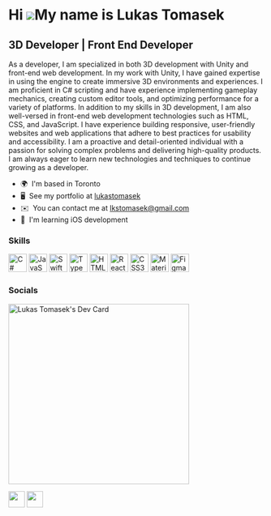 Hi ![](https://user-images.githubusercontent.com/18350557/176309783-0785949b-9127-417c-8b55-ab5a4333674e.gif)My name is Lukas Tomasek
=====================================================================================================================================

3D Developer | Front End Developer
----------------------------------

As a developer, I am specialized in both 3D development with Unity and front-end web development. In my work with Unity, I have gained expertise in using the engine to create immersive 3D environments and experiences. I am proficient in C# scripting and have experience implementing gameplay mechanics, creating custom editor tools, and optimizing performance for a variety of platforms. In addition to my skills in 3D development, I am also well-versed in front-end web development technologies such as HTML, CSS, and JavaScript. I have experience building responsive, user-friendly websites and web applications that adhere to best practices for usability and accessibility. I am a proactive and detail-oriented individual with a passion for solving complex problems and delivering high-quality products. I am always eager to learn new technologies and techniques to continue growing as a developer.

* 🌍  I'm based in Toronto
* 🖥️  See my portfolio at [lukastomasek](https://www.lukastomasek.com/)
* ✉️  You can contact me at [lkstomasek@gmail.com](mailto:lkstomasek@gmail.com)
* 🧠  I'm learning iOS development

### Skills


<p align="left">
<a href="https://docs.microsoft.com/en-us/dotnet/csharp/" target="_blank" rel="noreferrer"><img src="https://raw.githubusercontent.com/danielcranney/readme-generator/main/public/icons/skills/csharp-colored.svg" width="36" height="36" alt="C#" /></a>
<a href="https://developer.mozilla.org/en-US/docs/Web/JavaScript" target="_blank" rel="noreferrer"><img src="https://raw.githubusercontent.com/danielcranney/readme-generator/main/public/icons/skills/javascript-colored.svg" width="36" height="36" alt="JavaScript" /></a>
<a href="https://developer.apple.com/swift/" target="_blank" rel="noreferrer"><img src="https://raw.githubusercontent.com/danielcranney/readme-generator/main/public/icons/skills/swift-colored.svg" width="36" height="36" alt="Swift" /></a>
<a href="https://www.typescriptlang.org/" target="_blank" rel="noreferrer"><img src="https://raw.githubusercontent.com/danielcranney/readme-generator/main/public/icons/skills/typescript-colored.svg" width="36" height="36" alt="TypeScript" /></a>
<a href="https://developer.mozilla.org/en-US/docs/Glossary/HTML5" target="_blank" rel="noreferrer"><img src="https://raw.githubusercontent.com/danielcranney/readme-generator/main/public/icons/skills/html5-colored.svg" width="36" height="36" alt="HTML5" /></a>
<a href="https://reactjs.org/" target="_blank" rel="noreferrer"><img src="https://raw.githubusercontent.com/danielcranney/readme-generator/main/public/icons/skills/react-colored.svg" width="36" height="36" alt="React" /></a>
<a href="https://www.w3.org/TR/CSS/#css" target="_blank" rel="noreferrer"><img src="https://raw.githubusercontent.com/danielcranney/readme-generator/main/public/icons/skills/css3-colored.svg" width="36" height="36" alt="CSS3" /></a>
<a href="https://mui.com/" target="_blank" rel="noreferrer"><img src="https://raw.githubusercontent.com/danielcranney/readme-generator/main/public/icons/skills/materialui-colored.svg" width="36" height="36" alt="Material UI" /></a>
<a href="https://www.figma.com/" target="_blank" rel="noreferrer"><img src="https://raw.githubusercontent.com/danielcranney/readme-generator/main/public/icons/skills/figma-colored.svg" width="36" height="36" alt="Figma" /></a>
</p>


### Socials

<a href="https://app.daily.dev/lukastomasek"><img src="https://api.daily.dev/devcards/v2/SzAL57objMYFTRhFWodDu.png?r=i7o&type=default" width="356" alt="Lukas Tomasek's Dev Card"/></a>

<p align="left"> <a href="https://www.github.com/lukastomasek" target="_blank" rel="noreferrer"><img src="https://raw.githubusercontent.com/danielcranney/readme-generator/main/public/icons/socials/github.svg" width="32" height="32" /></a> <a href="https://www.linkedin.com/in/lukas-tomasek-7826161a5/" target="_blank" rel="noreferrer"><img src="https://raw.githubusercontent.com/danielcranney/readme-generator/main/public/icons/socials/linkedin.svg" width="32" height="32" /></a></p>
